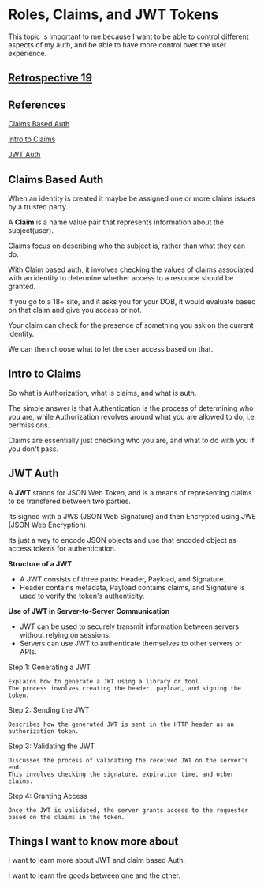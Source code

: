# Roles, Claims, and JWT Tokens

This topic is important to me because I want to be able to control different aspects of my auth, and be able to have more control over the user experience.

## [Retrospective 19](https://connerkt.github.io/Reading-Notes/401/Class19/Retro19)

## References

[Claims Based Auth](https://docs.microsoft.com/en-us/aspnet/core/security/authorization/claims?view=aspnetcore-2.1)

[Intro to Claims](https://andrewlock.net/introduction-to-authentication-with-asp-net-core/)

[JWT Auth](https://codeburst.io/jwt-to-authenticate-servers-apis-c6e179aa8c4e)

## Claims Based Auth

When an identity is created it maybe be assigned one or more claims issues by a trusted party.

A **Claim** is a name value pair that represents information about the subject(user).

Claims focus on describing who the subject is, rather than what they can do.

With Claim based auth, it involves checking the values of claims associated with an identity to determine whether access to a resource should be granted.

If you go to a 18+ site, and it asks you for your DOB, it would evaluate based on that claim and give you access or not.

Your claim can check for the presence of something you ask on the current identity.

We can then choose what to let the user access based on that.

## Intro to Claims

So what is Authorization, what is claims, and  what is auth.

The simple answer is that Authentication is the process of determining who you are, while Authorization revolves around what you are allowed to do, i.e. permissions.

Claims are essentially just checking who you are, and what to do with you if you don't pass.

## JWT Auth

A **JWT** stands for JSON Web Token, and is a means of representing claims to be transfered between two parties.

Its signed with a JWS (JSON Web Signature) and then Encrypted using JWE (JSON Web Encryption).

Its just a way to encode JSON objects and use that encoded object as access tokens for authentication.

**Structure of a JWT**

- A JWT consists of three parts: Header, Payload, and Signature.
- Header contains metadata, Payload contains claims, and Signature is used to verify the token's authenticity.

**Use of JWT in Server-to-Server Communication**

- JWT can be used to securely transmit information between servers without relying on sessions.
- Servers can use JWT to authenticate themselves to other servers or APIs.

Step 1: Generating a JWT

    Explains how to generate a JWT using a library or tool.
    The process involves creating the header, payload, and signing the token.

Step 2: Sending the JWT

    Describes how the generated JWT is sent in the HTTP header as an authorization token.

Step 3: Validating the JWT

    Discusses the process of validating the received JWT on the server's end.
    This involves checking the signature, expiration time, and other claims.

Step 4: Granting Access

    Once the JWT is validated, the server grants access to the requester based on the claims in the token.

## Things I want to know more about

I want to learn more about JWT and claim based Auth.

I want to learn the goods between one and the other.